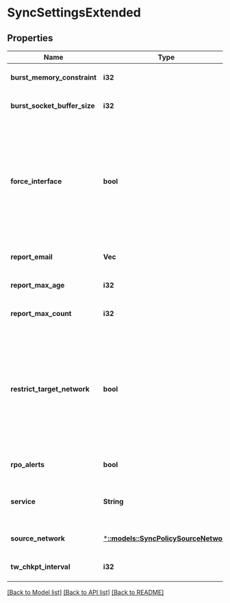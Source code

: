 # SyncSettingsExtended

## Properties
Name | Type | Description | Notes
------------ | ------------- | ------------- | -------------
**burst_memory_constraint** | **i32** | The per-worker burst socket memory constraint, in bytes. | [optional] [default to null]
**burst_socket_buffer_size** | **i32** | The per-worker burst socket buffer coalesced data, in bytes. | [optional] [default to null]
**force_interface** | **bool** | NOTE: This field should not be changed without the help of Isilon support.  Default for the \&quot;force_interface\&quot; property that will be applied to each new sync policy unless otherwise specified at the time of policy creation.  Determines whether data is sent only through the subnet and pool specified in the \&quot;source_network\&quot; field. This option can be useful if there are multiple interfaces for the given source subnet. | [optional] [default to null]
**report_email** | **Vec<String>** | Email sync reports to these addresses. | [optional] [default to null]
**report_max_age** | **i32** | The default length of time (in seconds) a policy report will be stored. | [optional] [default to null]
**report_max_count** | **i32** | The default maximum number of reports to retain for a policy. | [optional] [default to null]
**restrict_target_network** | **bool** | Default for the \&quot;restrict_target_network\&quot; property that will be applied to each new sync policy unless otherwise specified at the time of policy creation.  If you specify true, and you specify a SmartConnect zone in the \&quot;target_host\&quot; field, replication policies will connect only to nodes in the specified SmartConnect zone.  If you specify false, replication policies are not restricted to specific nodes on the target cluster. | [optional] [default to null]
**rpo_alerts** | **bool** | If disabled, no RPO alerts will be generated. | [optional] [default to null]
**service** | **String** | Specifies if the SyncIQ service currently on, paused, or off.  If paused, all sync jobs will be paused.  If turned off, all jobs will be canceled. | [optional] [default to null]
**source_network** | [***::models::SyncPolicySourceNetwork**](SyncPolicySourceNetwork.md) | Restricts replication policies on the local cluster to running on the specified subnet and pool. | [optional] [default to null]
**tw_chkpt_interval** | **i32** | The interval (in seconds) in which treewalk syncs are forced to checkpoint. | [optional] [default to null]

[[Back to Model list]](../README.md#documentation-for-models) [[Back to API list]](../README.md#documentation-for-api-endpoints) [[Back to README]](../README.md)


